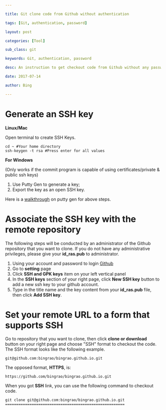 ```yaml
---

title: Git clone code from Github without authentication

tags: [Git, authentication, password]

layout: post

categories: [Tool]

sub_class: git

keywords: Git, authentication, password

desc: An instruction to get checkout code from Github without any password and username via Git command.

date: 2017-07-14

author: Bing

---
```


**Generate an SSH key**
=======================

**Linux/Mac**

Open terminal to create SSH Keys.

```
cd ~ #Your home directory
ssh-keygen -t rsa #Press enter for all values
```

**For Windows**

(Only works if the commit program is capable of using certificates/private & public ssh keys)

1.	Use Putty Gen to generate a key;
2.	Export the key as an open SSH key.

Here is a [walkthrough](https://askleo.com/how_do_i_create_and_use_public_keys_with_ssh/) on putty gen for above steps.

**Associate the SSH key with the remote repository**
====================================================

The following steps will be conducted by an administrator of the Github repository that you want to clone. If you do not have any administrative privileges, please give your **id_ras.pub** to administrator.

1.	Using your account and password to login [Github](https://github.com/)
2.	Go to **setting** page
3.	Click **SSH and GPK keys** item on your left vertical panel
4.	In the **SSH keys** section of your right page, click **New SSH key** button to add a new ssh key to your github account.
5.	Type in the title name and the key content from your **id_ras.pub** file, then click **Add SSH key**.

**Set your remote URL to a form that supports SSH**
===================================================

Go to repository that you want to clone, then click **clone or download** button on your right page and choose "SSH" format to checkout the code. The SSH format looks like the following example.

```
git@github.com:bingrao/bingrao.github.io.git
```

The opposed format, **HTTPS**, is:

```
https://github.com/bingrao/bingrao.github.io.git
```

When you got **SSH** link, you can use the following command to checkout code.

```
git clone git@github.com:bingrao/bingrao.github.io.git
======================================================
```
